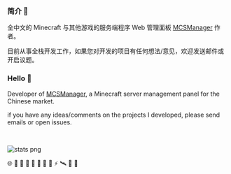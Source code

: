 ### 简介 👋

全中文的 Minecraft 与其他游戏的服务端程序 Web 管理面板 [MCSManager](https://github.com/MCSManager) 作者。

目前从事全栈开发工作，如果您对开发的项目有任何想法/意见，欢迎发送邮件或开启议题。

### Hello 🚀

Developer of [MCSManager](https://github.com/MCSManager), a Minecraft server management panel for the Chinese market.

if you have any ideas/comments on the projects I developed, please send emails or open issues.

<br />

![stats png](https://github-readme-stats.vercel.app/api?username=unitwk&count_private=true&show_icons=true)

🌐 💌 🥪 🍉 🥚 💩 🍎 🎈 ⚡ 🛰️ 🎃 🥯
